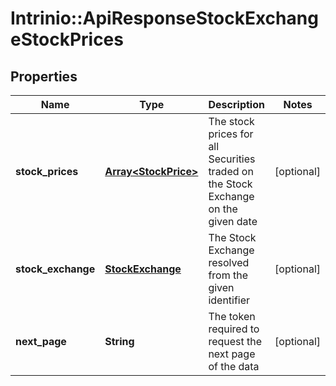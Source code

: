 # Intrinio::ApiResponseStockExchangeStockPrices

## Properties
Name | Type | Description | Notes
------------ | ------------- | ------------- | -------------
**stock_prices** | [**Array&lt;StockPrice&gt;**](StockPrice.md) | The stock prices for all Securities traded on the Stock Exchange on the given date | [optional] 
**stock_exchange** | [**StockExchange**](StockExchange.md) | The Stock Exchange resolved from the given identifier | [optional] 
**next_page** | **String** | The token required to request the next page of the data | [optional] 


